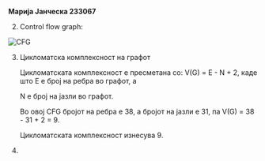 **Марија Јанческа 233067**

2. Control flow graph:

![CFG](https://github.com/user-attachments/assets/48c7dba7-a03b-44cb-8bc9-757cdf3c79eb)


3. Цикломатска комплексност на графот
   
   Цикломатската комплексност е пресметана со: V(G) = E - N + 2, каде што Е е број на ребра во графот, а
   
   N е број на јазли во графот.
   
   Во овој CFG бројот на ребра е 38, а бројот на јазли е 31, па  V(G) = 38 - 31 + 2 = 9.
   
   Цикломатската комплексност изнесува 9.

5.
